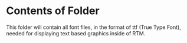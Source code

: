 # Contents of Folder

This folder will contain all font files, in the format of ttf (True Type Font),
needed for displaying text based graphics inside of RTM.